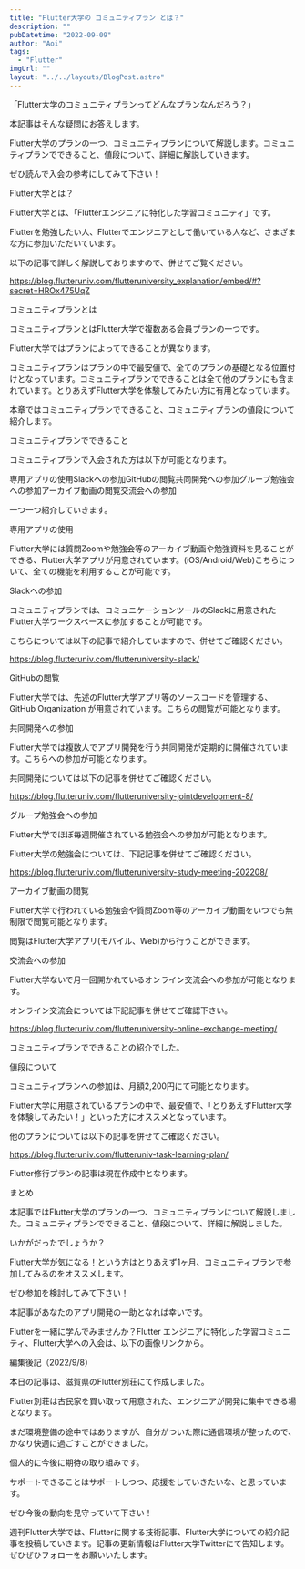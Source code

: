 ```yaml
---
title: "Flutter大学の コミュニティプラン とは？"
description: ""
pubDatetime: "2022-09-09"
author: "Aoi"
tags:
  - "Flutter"
imgUrl: ""
layout: "../../layouts/BlogPost.astro"
---
```



「Flutter大学のコミュニティプランってどんなプランなんだろう？」



本記事はそんな疑問にお答えします。



Flutter大学のプランの一つ、コミュニティプランについて解説します。コミュニティプランでできること、値段について、詳細に解説していきます。



ぜひ読んで入会の参考にしてみて下さい！



Flutter大学とは？



Flutter大学とは、「Flutterエンジニアに特化した学習コミュニティ」です。



Flutterを勉強したい人、Flutterでエンジニアとして働いている人など、さまざまな方に参加いただいています。




以下の記事で詳しく解説しておりますので、併せてご覧ください。




https://blog.flutteruniv.com/flutteruniversity_explanation/embed/#?secret=HROx475UqZ





コミュニティプランとは



コミュニティプランとはFlutter大学で複数ある会員プランの一つです。



Flutter大学ではプランによってできることが異なります。



コミュニティプランはプランの中で最安値で、全てのプランの基礎となる位置付けとなっています。コミュニティプランでできることは全て他のプランにも含まれています。とりあえずFlutter大学を体験してみたい方に有用となっています。



本章ではコミュニティプランでできること、コミュニティプランの値段について紹介します。



コミュニティプランでできること



コミュニティプランで入会された方は以下が可能となります。



専用アプリの使用Slackへの参加GitHubの閲覧共同開発への参加グループ勉強会への参加アーカイブ動画の閲覧交流会への参加



一つ一つ紹介していきます。



専用アプリの使用



Flutter大学には質問Zoomや勉強会等のアーカイブ動画や勉強資料を見ることができる、Flutter大学アプリが用意されています。(iOS/Android/Web)こちらについて、全ての機能を利用することが可能です。



Slackへの参加



コミュニティプランでは、コミュニケーションツールのSlackに用意されたFlutter大学ワークスペースに参加することが可能です。



こちらについては以下の記事で紹介していますので、併せてご確認ください。




https://blog.flutteruniv.com/flutteruniversity-slack/




GitHubの閲覧



Flutter大学では、先述のFlutter大学アプリ等のソースコードを管理する、GitHub Organization が用意されています。こちらの閲覧が可能となります。



共同開発への参加



Flutter大学では複数人でアプリ開発を行う共同開発が定期的に開催されています。こちらへの参加が可能となります。



共同開発については以下の記事を併せてご確認ください。




https://blog.flutteruniv.com/flutteruniversity-jointdevelopment-8/




グループ勉強会への参加



Flutter大学でほぼ毎週開催されている勉強会への参加が可能となります。



Flutter大学の勉強会については、下記記事を併せてご確認ください。




https://blog.flutteruniv.com/flutteruniversity-study-meeting-202208/




アーカイブ動画の閲覧



Flutter大学で行われている勉強会や質問Zoom等のアーカイブ動画をいつでも無制限で閲覧可能となります。



閲覧はFlutter大学アプリ(モバイル、Web)から行うことができます。



交流会への参加



Flutter大学ないで月一回開かれているオンライン交流会への参加が可能となります。



オンライン交流会については下記記事を併せてご確認下さい。




https://blog.flutteruniv.com/flutteruniversity-online-exchange-meeting/




コミュニティプランでできることの紹介でした。



値段について



コミュニティプランへの参加は、月額2,200円にて可能となります。



Flutter大学に用意されているプランの中で、最安値で、「とりあえずFlutter大学を体験してみたい！」といった方にオススメとなっています。



他のプランについては以下の記事を併せてご確認ください。




https://blog.flutteruniv.com/flutteruniv-task-learning-plan/





Flutter修行プランの記事は現在作成中となります。




まとめ



本記事ではFlutter大学のプランの一つ、コミュニティプランについて解説しました。コミュニティプランでできること、値段について、詳細に解説しました。



いかがだったでしょうか？



Flutter大学が気になる！という方はとりあえず1ヶ月、コミュニティプランで参加してみるのをオススメします。



ぜひ参加を検討してみて下さい！



本記事があなたのアプリ開発の一助となれば幸いです。




Flutterを一緒に学んでみませんか？Flutter エンジニアに特化した学習コミュニティ、Flutter大学への入会は、以下の画像リンクから。










編集後記（2022/9/8）




本日の記事は、滋賀県のFlutter別荘にて作成しました。



Flutter別荘は古民家を買い取って用意された、エンジニアが開発に集中できる場となります。



まだ環境整備の途中ではありますが、自分がついた際に通信環境が整ったので、かなり快適に過ごすことができました。



個人的に今後に期待の取り組みです。



サポートできることはサポートしつつ、応援をしていきたいな、と思っています。



ぜひ今後の動向を見守っていて下さい！





週刊Flutter大学では、Flutterに関する技術記事、Flutter大学についての紹介記事を投稿していきます。記事の更新情報はFlutter大学Twitterにて告知します。ぜひぜひフォローをお願いいたします。

